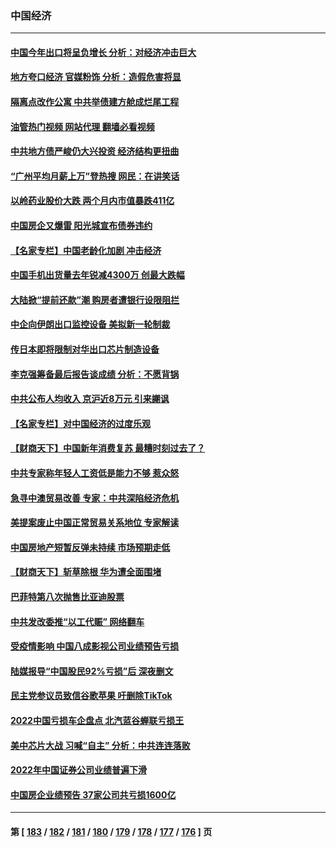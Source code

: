 ### 中国经济
---
#### [中国今年出口将呈负增长 分析：对经济冲击巨大](../../pages/ncid283/n13924797.md?02081245) 
#### [地方夸口经济 官媒粉饰 分析：造假危害将显](../../pages/ncid283/n13924447.md?02081245) 
#### [隔离点改作公寓 中共举债建方舱成烂尾工程](../../pages/ncid283/n13924106.md?02081245) 
#### [油管热门视频 网站代理 翻墙必看视频](http://138.2.39.72:81/youtube.html?epic-marker?02081245)
#### [中共地方债严峻仍大兴投资 经济结构更扭曲](../../pages/ncid283/n13924082.md?02081245) 
#### [“广州平均月薪上万”登热搜 网民：在讲笑话](../../pages/ncid283/n13923780.md?02081245) 
#### [以岭药业股价大跌 两个月内市值暴跌411亿](../../pages/ncid283/n13923641.md?02081245) 
#### [中国房企又爆雷 阳光城宣布债券违约](../../pages/ncid283/n13923436.md?02081245) 
#### [【名家专栏】中国老龄化加剧 冲击经济](../../pages/ncid283/n13919481.md?02081245) 
#### [中国手机出货量去年锐减4300万 创最大跌幅](../../pages/ncid283/n13923358.md?02081245) 
#### [大陆掀“提前还款”潮 购房者遭银行设限阻拦](../../pages/ncid283/n13922681.md?02081245) 
#### [中企向伊朗出口监控设备 美拟新一轮制裁](../../pages/ncid283/n13922626.md?02081245) 
#### [传日本即将限制对华出口芯片制造设备](../../pages/ncid283/n13922492.md?02081245) 
#### [李克强筹备最后报告谈成绩 分析：不愿背锅](../../pages/ncid283/n13922348.md?02081245) 
#### [中共公布人均收入 京沪近8万元 引来謿讽](../../pages/ncid283/n13922312.md?02081245) 
#### [【名家专栏】对中国经济的过度乐观](../../pages/ncid283/n13921749.md?02081245) 
#### [【财商天下】中国新年消费复苏 最糟时刻过去了？](../../pages/ncid283/n13921935.md?02081245) 
#### [中共专家称年轻人工资低是能力不够 惹众怒](../../pages/ncid283/n13921285.md?02081245) 
#### [急寻中澳贸易改善 专家：中共深陷经济危机](../../pages/ncid283/n13921153.md?02081245) 
#### [美提案废止中国正常贸易关系地位 专家解读](../../pages/ncid283/n13921230.md?02081245) 
#### [中国房地产短暂反弹未持续 市场预期走低](../../pages/ncid283/n13921193.md?02081245) 
#### [【财商天下】斩草除根 华为遭全面围堵](../../pages/ncid283/n13921248.md?02081245) 
#### [巴菲特第八次抛售比亚迪股票](../../pages/ncid283/n13921227.md?02081245) 
#### [中共发改委推“以工代赈” 网络翻车](../../pages/ncid283/n13921125.md?02081245) 
#### [受疫情影响 中国八成影视公司业绩预告亏损](../../pages/ncid283/n13921199.md?02081245) 
#### [陆媒报导“中国股民92%亏损”后 深夜删文](../../pages/ncid283/n13921080.md?02081245) 
#### [民主党参议员致信谷歌苹果 吁删除TikTok](../../pages/ncid283/n13920988.md?02081245) 
#### [2022中国亏损车企盘点 北汽蓝谷蝉联亏损王](../../pages/ncid283/n13920391.md?02081245) 
#### [美中芯片大战 习喊“自主” 分析：中共连连落败](../../pages/ncid283/n13920089.md?02081245) 
#### [2022年中国证券公司业绩普遍下滑](../../pages/ncid283/n13920380.md?02081245) 
#### [中国房企业绩预告 37家公司共亏损1600亿](../../pages/ncid283/n13920349.md?02081245) 

---
#### 第 [ [183](./183.md?02081245) / [182](./182.md?02081245) / [181](./181.md?02081245) / [180](./180.md?02081245) / [179](./179.md?02081245) / [178](./178.md?02081245) / [177](./177.md?02081245) / [176](./176.md?02081245) ] 页
